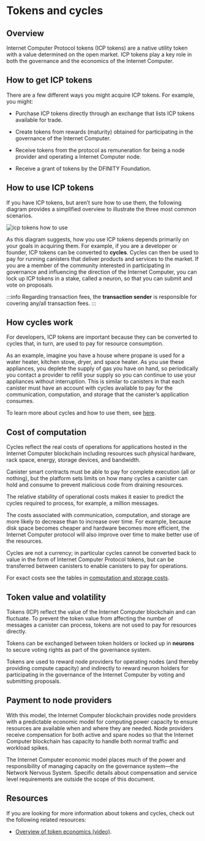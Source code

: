 # Tokens and cycles

## Overview 
Internet Computer Protocol tokens (ICP tokens) are a native utility token with a value determined on the open market. ICP tokens play a key role in both the governance and the economics of the Internet Computer.

## How to get ICP tokens

There are a few different ways you might acquire ICP tokens. For example, you might:

-   Purchase ICP tokens directly through an exchange that lists ICP tokens available for trade.

-   Create tokens from rewards (maturity) obtained for participating in the governance of the Internet Computer.

-   Receive tokens from the protocol as remuneration for being a node provider and operating a Internet Computer node.

-   Receive a grant of tokens by the DFINITY Foundation.


## How to use ICP tokens

If you have ICP tokens, but aren’t sure how to use them, the following diagram provides a simplified overview to illustrate the three most common scenarios.

![icp tokens how to use](_attachments/icp-tokens-how-to-use.svg)

As this diagram suggests, how you use ICP tokens depends primarily on your goals in acquiring them. For example, if you are a developer or founder, ICP tokens can be converted to **cycles**. Cycles can then be used to pay for running canisters that deliver products and services to the market. If you are a member of the community interested in participating in governance and influencing the direction of the Internet Computer, you can lock up ICP tokens in a stake, called a neuron, so that you can submit and vote on proposals.

:::info
Regarding transaction fees, the **transaction sender** is responsible for covering any/all transaction fees.
:::

## How cycles work

For developers, ICP tokens are important because they can be converted to cycles that, in turn, are used to pay for resource consumption.

As an example, imagine you have a house where propane is used for a water heater, kitchen stove, dryer, and space heater. As you use these appliances, you deplete the supply of gas you have on hand, so periodically you contact a provider to refill your supply so you can continue to use your appliances without interruption. This is similar to canisters in that each canister must have an account with cycles available to pay for the communication, computation, and storage that the canister’s application consumes.

To learn more about cycles and how to use them, see [here](/docs/developer-docs/setup/cycles/converting_icp_tokens_into_cycles.md).

## Cost of computation

Cycles reflect the real costs of operations for applications hosted in the Internet Computer blockchain including resources such physical hardware, rack space, energy, storage devices, and bandwidth.

Canister smart contracts must be able to pay for complete execution (all or nothing), but the platform sets limits on how many cycles a canister can hold and consume to prevent malicious code from draining resources.

The relative stability of operational costs makes it easier to predict the cycles required to process, for example, a million messages.

The costs associated with communication, computation, and storage are more likely to decrease than to increase over time. For example, because disk space becomes cheaper and hardware becomes more efficient, the Internet Computer protocol will also improve over time to make better use of the resources.

Cycles are not a currency; in particular cycles cannot be converted back to value in the form of Internet Computer Protocol tokens, but can be transferred between canisters to enable canisters to pay for operations.

For exact costs see the tables in [computation and storage costs](/developer-docs/gas-cost.md).

## Token value and volatility

Tokens (ICP) reflect the value of the Internet Computer blockchain and can fluctuate. To prevent the token value from affecting the number of messages a canister can process, tokens are not used to pay for resources directly.

Tokens can be exchanged between token holders or locked up in **neurons** to secure voting rights as part of the governance system.

Tokens are used to reward node providers for operating nodes (and thereby providing compute capacity) and indirectly to reward neuron holders for participating in the governance of the Internet Computer by voting and submitting proposals.

## Payment to node providers

With this model, the Internet Computer blockchain provides node providers with a predictable economic model for computing power capacity to ensure resources are available when and where they are needed. Node providers receive compensation for both active and spare nodes so that the Internet Computer blockchain has capacity to handle both normal traffic and workload spikes.

The Internet Computer economic model places much of the power and responsibility of managing capacity on the governance system—the Network Nervous System. Specific details about compensation and service level requirements are outside the scope of this document.

## Resources

If you are looking for more information about tokens and cycles, check out the following related resources:

-   [Overview of token economics (video)](https://www.youtube.com/watch?v=H2p5q0PR2pc).
